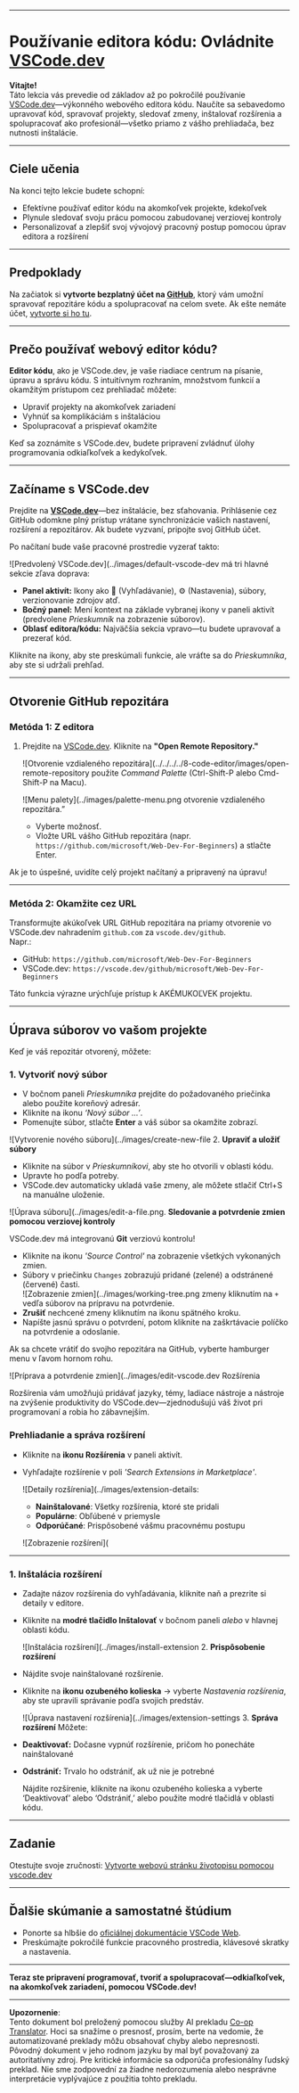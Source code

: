 <!--
CO_OP_TRANSLATOR_METADATA:
{
  "original_hash": "f8d4b0284f3fc1de7eb65073d8338cca",
  "translation_date": "2025-10-03T10:40:18+00:00",
  "source_file": "8-code-editor/1-using-a-code-editor/README.md",
  "language_code": "sk"
}
-->
***

# Používanie editora kódu: Ovládnite [VSCode.dev](https://vscode.dev)

**Vitajte!**  
Táto lekcia vás prevedie od základov až po pokročilé používanie [VSCode.dev](https://vscode.dev)—výkonného webového editora kódu. Naučíte sa sebavedomo upravovať kód, spravovať projekty, sledovať zmeny, inštalovať rozšírenia a spolupracovať ako profesionál—všetko priamo z vášho prehliadača, bez nutnosti inštalácie.

***

## Ciele učenia

Na konci tejto lekcie budete schopní:

- Efektívne používať editor kódu na akomkoľvek projekte, kdekoľvek
- Plynule sledovať svoju prácu pomocou zabudovanej verziovej kontroly
- Personalizovať a zlepšiť svoj vývojový pracovný postup pomocou úprav editora a rozšírení

***

## Predpoklady

Na začiatok si **vytvorte bezplatný účet na [GitHub](https://github.com)**, ktorý vám umožní spravovať repozitáre kódu a spolupracovať na celom svete. Ak ešte nemáte účet, [vytvorte si ho tu](https://github.com/).

***

## Prečo používať webový editor kódu?

**Editor kódu**, ako je VSCode.dev, je vaše riadiace centrum na písanie, úpravu a správu kódu. S intuitívnym rozhraním, množstvom funkcií a okamžitým prístupom cez prehliadač môžete:

- Upraviť projekty na akomkoľvek zariadení
- Vyhnúť sa komplikáciám s inštaláciou
- Spolupracovať a prispievať okamžite

Keď sa zoznámite s VSCode.dev, budete pripravení zvládnuť úlohy programovania odkiaľkoľvek a kedykoľvek.

***

## Začíname s VSCode.dev

Prejdite na **[VSCode.dev](https://vscode.dev)**—bez inštalácie, bez sťahovania. Prihlásenie cez GitHub odomkne plný prístup vrátane synchronizácie vašich nastavení, rozšírení a repozitárov. Ak budete vyzvaní, pripojte svoj GitHub účet.

Po načítaní bude vaše pracovné prostredie vyzerať takto:

![Predvolený VSCode.dev](../images/default-vscode-dev má tri hlavné sekcie zľava doprava:
- **Panel aktivít:** Ikony ako 🔎 (Vyhľadávanie), ⚙️ (Nastavenia), súbory, verzionovanie zdrojov atď.
- **Bočný panel:** Mení kontext na základe vybranej ikony v paneli aktivít (predvolene *Prieskumník* na zobrazenie súborov).
- **Oblasť editora/kódu:** Najväčšia sekcia vpravo—tu budete upravovať a prezerať kód.

Kliknite na ikony, aby ste preskúmali funkcie, ale vráťte sa do _Prieskumníka_, aby ste si udržali prehľad.

***

## Otvorenie GitHub repozitára

### Metóda 1: Z editora

1. Prejdite na [VSCode.dev](https://vscode.dev). Kliknite na **"Open Remote Repository."**

   ![Otvorenie vzdialeného repozitára](../../../../8-code-editor/images/open-remote-repository použite _Command Palette_ (Ctrl-Shift-P alebo Cmd-Shift-P na Macu).

   ![Menu palety](../images/palette-menu.png otvorenie vzdialeného repozitára.”
   - Vyberte možnosť.
   - Vložte URL vášho GitHub repozitára (napr. `https://github.com/microsoft/Web-Dev-For-Beginners`) a stlačte Enter.

Ak je to úspešné, uvidíte celý projekt načítaný a pripravený na úpravu!

***

### Metóda 2: Okamžite cez URL

Transformujte akúkoľvek URL GitHub repozitára na priamy otvorenie vo VSCode.dev nahradením `github.com` za `vscode.dev/github`.  
Napr.:

- GitHub: `https://github.com/microsoft/Web-Dev-For-Beginners`
- VSCode.dev: `https://vscode.dev/github/microsoft/Web-Dev-For-Beginners`

Táto funkcia výrazne urýchľuje prístup k AKÉMUKOĽVEK projektu.

***

## Úprava súborov vo vašom projekte

Keď je váš repozitár otvorený, môžete:

### 1. **Vytvoriť nový súbor**
- V bočnom paneli *Prieskumníka* prejdite do požadovaného priečinka alebo použite koreňový adresár.
- Kliknite na ikonu _‘Nový súbor ...’_.
- Pomenujte súbor, stlačte **Enter** a váš súbor sa okamžite zobrazí.

![Vytvorenie nového súboru](../images/create-new-file 2. **Upraviť a uložiť súbory**

- Kliknite na súbor v *Prieskumníkovi*, aby ste ho otvorili v oblasti kódu.
- Upravte ho podľa potreby.
- VSCode.dev automaticky ukladá vaše zmeny, ale môžete stlačiť Ctrl+S na manuálne uloženie.

![Úprava súboru](../images/edit-a-file.png. **Sledovanie a potvrdenie zmien pomocou verziovej kontroly**

VSCode.dev má integrovanú **Git** verziovú kontrolu!

- Kliknite na ikonu _'Source Control'_ na zobrazenie všetkých vykonaných zmien.
- Súbory v priečinku `Changes` zobrazujú pridané (zelené) a odstránené (červené) časti.  
  ![Zobrazenie zmien](../images/working-tree.png zmeny kliknutím na `+` vedľa súborov na prípravu na potvrdenie.
- **Zrušiť** nechcené zmeny kliknutím na ikonu spätného kroku.
- Napíšte jasnú správu o potvrdení, potom kliknite na zaškrtávacie políčko na potvrdenie a odoslanie.

Ak sa chcete vrátiť do svojho repozitára na GitHub, vyberte hamburger menu v ľavom hornom rohu.

![Príprava a potvrdenie zmien](../images/edit-vscode.dev Rozšírenia

Rozšírenia vám umožňujú pridávať jazyky, témy, ladiace nástroje a nástroje na zvýšenie produktivity do VSCode.dev—zjednodušujú váš život pri programovaní a robia ho zábavnejším.

### Prehliadanie a správa rozšírení

- Kliknite na **ikonu Rozšírenia** v paneli aktivít.
- Vyhľadajte rozšírenie v poli _'Search Extensions in Marketplace'_.

  ![Detaily rozšírenia](../images/extension-details:
  - **Nainštalované**: Všetky rozšírenia, ktoré ste pridali
  - **Populárne**: Obľúbené v priemysle
  - **Odporúčané**: Prispôsobené vášmu pracovnému postupu

  ![Zobrazenie rozšírení](

  

***

### 1. **Inštalácia rozšírení**

- Zadajte názov rozšírenia do vyhľadávania, kliknite naň a prezrite si detaily v editore.
- Kliknite na **modré tlačidlo Inštalovať** v bočnom paneli _alebo_ v hlavnej oblasti kódu.

  ![Inštalácia rozšírení](../images/install-extension 2. **Prispôsobenie rozšírení**

- Nájdite svoje nainštalované rozšírenie.
- Kliknite na **ikonu ozubeného kolieska** → vyberte _Nastavenia rozšírenia_, aby ste upravili správanie podľa svojich predstáv.

  ![Úprava nastavení rozšírenia](../images/extension-settings 3. **Správa rozšírení**
Môžete:

- **Deaktivovať:** Dočasne vypnúť rozšírenie, pričom ho ponecháte nainštalované
- **Odstrániť:** Trvalo ho odstrániť, ak už nie je potrebné

  Nájdite rozšírenie, kliknite na ikonu ozubeného kolieska a vyberte ‘Deaktivovať’ alebo ‘Odstrániť,’ alebo použite modré tlačidlá v oblasti kódu.

***

## Zadanie

Otestujte svoje zručnosti: [Vytvorte webovú stránku životopisu pomocou vscode.dev](https://github.com/microsoft/Web-Dev-For-Beginners/blob/main/8-code-editor/1-using-a-code-editor/assignment.md)

***

## Ďalšie skúmanie a samostatné štúdium

- Ponorte sa hlbšie do [oficiálnej dokumentácie VSCode Web](https://code.visualstudio.com/docs/editor/vscode-web?WT.mc_id=academic-0000-alfredodeza).
- Preskúmajte pokročilé funkcie pracovného prostredia, klávesové skratky a nastavenia.

***

**Teraz ste pripravení programovať, tvoriť a spolupracovať—odkiaľkoľvek, na akomkoľvek zariadení, pomocou VSCode.dev!**

---

**Upozornenie**:  
Tento dokument bol preložený pomocou služby AI prekladu [Co-op Translator](https://github.com/Azure/co-op-translator). Hoci sa snažíme o presnosť, prosím, berte na vedomie, že automatizované preklady môžu obsahovať chyby alebo nepresnosti. Pôvodný dokument v jeho rodnom jazyku by mal byť považovaný za autoritatívny zdroj. Pre kritické informácie sa odporúča profesionálny ľudský preklad. Nie sme zodpovední za žiadne nedorozumenia alebo nesprávne interpretácie vyplývajúce z použitia tohto prekladu.